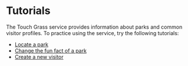 # Tutorials

The Touch Grass service provides information about parks and common visitor profiles. To practice using the service, try the following tutorials:

* [Locate a park](park-location.md)
* [Change the fun fact of a park](park-fun-fact.md)
* [Create a new visitor](new-visitor.md)
